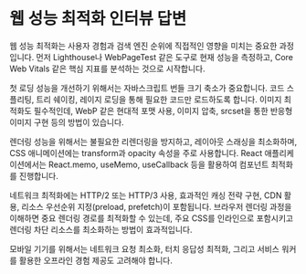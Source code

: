 # 웹 성능 최적화 인터뷰 답변

웹 성능 최적화는 사용자 경험과 검색 엔진 순위에 직접적인 영향을 미치는 중요한 과정입니다. 먼저 Lighthouse나 WebPageTest 같은 도구로 현재 성능을 측정하고, Core Web Vitals 같은 핵심 지표를 분석하는 것으로 시작합니다.

첫 로딩 성능을 개선하기 위해서는 자바스크립트 번들 크기 축소가 중요합니다. 코드 스플리팅, 트리 쉐이킹, 레이지 로딩을 통해 필요한 코드만 로드하도록 합니다. 이미지 최적화도 필수적인데, WebP 같은 현대적 포맷 사용, 이미지 압축, srcset을 통한 반응형 이미지 구현 등의 방법이 있습니다.

렌더링 성능을 위해서는 불필요한 리렌더링을 방지하고, 레이아웃 스래싱을 최소화하며, CSS 애니메이션에는 transform과 opacity 속성을 주로 사용합니다. React 애플리케이션에서는 React.memo, useMemo, useCallback 등을 활용하여 컴포넌트 최적화를 진행합니다.

네트워크 최적화에는 HTTP/2 또는 HTTP/3 사용, 효과적인 캐싱 전략 구현, CDN 활용, 리소스 우선순위 지정(preload, prefetch)이 포함됩니다. 브라우저 렌더링 과정을 이해하면 중요 렌더링 경로를 최적화할 수 있는데, 주요 CSS를 인라인으로 포함시키고 렌더링 차단 리소스를 최소화하는 방법이 효과적입니다.

모바일 기기를 위해서는 네트워크 요청 최소화, 터치 응답성 최적화, 그리고 서비스 워커를 활용한 오프라인 경험 제공도 고려해야 합니다.
